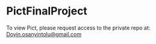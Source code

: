 # PictFinalProject

To view Pict, please request access to the private repo at: Doyin.osanyintolu@gmail.com
